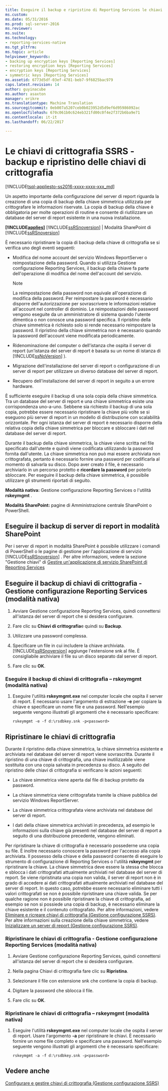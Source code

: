 ```yaml
---
title: Eseguire il backup e ripristino di Reporting Services le chiavi di crittografia | Documenti Microsoft
ms.custom: 
ms.date: 05/31/2016
ms.prod: sql-server-2016
ms.reviewer: 
ms.suite: 
ms.technology:
- reporting-services-native
ms.tgt_pltfrm: 
ms.topic: article
helpviewer_keywords:
- backing up encryption keys [Reporting Services]
- restoring encryption keys [Reporting Services]
- encryption keys [Reporting Services]
- symmetric keys [Reporting Services]
ms.assetid: 6773d5df-03ef-4781-beb7-9f6825bac979
caps.latest.revision: 14
author: guyinacube
ms.author: asaxton
manager: erikre
ms.translationtype: Machine Translation
ms.sourcegitcommit: 0eb007a5207ceb0b023952d5d9ef6d95986092ac
ms.openlocfilehash: 670c061b0c624eb321fd00c0f4e2f372b6ba9e71
ms.contentlocale: it-it
ms.lasthandoff: 06/22/2017

---
```

# <a name="ssrs-encryption-keys---back-up-and-restore-encryption-keys"></a>Le chiavi di crittografia SSRS - backup e ripristino delle chiavi di crittografia
[!INCLUDE[tsql-appliesto-ss2016-xxxx-xxxx-xxx_md](../../includes/tsql-appliesto-ss2016-xxxx-xxxx-xxx-md.md)]

  Un aspetto importante della configurazione del server di report riguarda la creazione di una copia di backup della chiave simmetrica utilizzata per crittografare le informazioni riservate. La copia di backup della chiave è obbligatoria per molte operazioni di routine e consente di riutilizzare un database del server di report esistente in una nuova installazione.  
  
 **[!INCLUDE[applies](../../includes/applies-md.md)]**  [!INCLUDE[ssRSnoversion](../../includes/ssrsnoversion-md.md)] | Modalità SharePoint di [!INCLUDE[ssRSnoversion](../../includes/ssrsnoversion-md.md)]   
  
 È necessario ripristinare la copia di backup della chiave di crittografia se si verifica uno degli eventi seguenti:  
  
-   Modifica del nome account del servizio Windows ReportServer o reimpostazione della password. Quando si utilizza Gestione configurazione Reporting Services, il backup della chiave fa parte dell'operazione di modifica del nome dell'account del servizio.  
  
    > [!NOTE]
    > La reimpostazione della password non equivale all'operazione di modifica della password. Per reimpostare la password è necessario disporre dell'autorizzazione per sovrascrivere le informazioni relative all'account nel controller di dominio. Le reimpostazioni delle password vengono eseguite da un amministratore di sistema quando l'utente dimentica o non conosce una password specifica. Il ripristino della chiave simmetrica è richiesto solo si rende necessario reimpostare la password. Il ripristino della chiave simmetrica non è necessario quando la password dell'account viene modificata periodicamente.  
  
-   Ridenominazione del computer o dell'istanza che ospita il server di report (un'istanza del server di report è basata su un nome di istanza di [!INCLUDE[ssNoVersion](../../includes/ssnoversion-md.md)] ).  
  
-   Migrazione dell'installazione del server di report o configurazione di un server di report per utilizzare un diverso database del server di report.  
  
-   Recupero dell'installazione del server di report in seguito a un errore hardware.  
  
 È sufficiente eseguire il backup di una sola copia della chiave simmetrica. Tra un database del server di report e una chiave simmetrica esiste una corrispondenza uno-a-uno. Sebbene sia richiesto il backup di una sola copia, potrebbe essere necessario ripristinare la chiave più volte se si eseguono più server di report in un modello di distribuzione con scalabilità orizzontale. Per ogni istanza del server di report è necessario disporre della relativa copia della chiave simmetrica per bloccare e sbloccare i dati nel database del server di report.

 Durante il backup della chiave simmetrica, la chiave viene scritta nel file specificato dall'utente e quindi viene codificata utilizzando la password fornita dall'utente. La chiave simmetrica non può mai essere archiviata non crittografata, pertanto è necessario fornire una password per codificarla al momento di salvarla su disco. Dopo aver creato il file, è necessario archiviarlo in un percorso protetto e **ricordare la password** per poterlo sbloccare. Per eseguire il backup della chiave simmetrica, è possibile utilizzare gli strumenti riportati di seguito.  
  
 **Modalità nativa:** Gestione configurazione Reporting Services o l'utilità **rskeymgmt** .  
  
 **Modalità SharePoint:** pagine di Amministrazione centrale SharePoint o PowerShell.  
  
##  <a name="bkmk_backup_sharepoint"></a> Eseguire il backup di server di report in modalità SharePoint  
 Per i server di report in modalità SharePoint è possibile utilizzare i comandi di PowerShell o le pagine di gestione per l'applicazione di servizio [!INCLUDE[ssRSnoversion](../../includes/ssrsnoversion-md.md)] . Per altre informazioni, vedere la sezione "Gestione chiavi" di [Gestire un'applicazione di servizio SharePoint di Reporting Services](../../reporting-services/report-server-sharepoint/manage-a-reporting-services-sharepoint-service-application.md)  
  
##  <a name="bkmk_backup_configuration_manager"></a> Eseguire il backup di chiavi di crittografia - Gestione configurazione Reporting Services (modalità nativa)  
  
1.  Avviare Gestione configurazione Reporting Services, quindi connettersi all'istanza del server di report che si desidera configurare.  
  
2.  Fare clic su **Chiavi di crittografia**e quindi su **Backup**.  
  
3.  Utilizzare una password complessa.  
  
4.  Specificare un file in cui includere la chiave archiviata. [!INCLUDE[ssRSnoversion](../../includes/ssrsnoversion-md.md)] aggiunge l'estensione snk al file. È consigliabile archiviare il file su un disco separato dal server di report.  
  
5.  Fare clic su **OK**.  
  
###  <a name="bkmk_backup_rskeymgmt"></a> Eseguire il backup di chiavi di crittografia – rskeymgmt (modalità nativa)  
  
1.  Eseguire l'utilità **rskeymgmt.exe** nel computer locale che ospita il server di report. È necessario usare l'argomento di estrazione **-e** per copiare la chiave e specificare un nome file e una password. Nell'esempio seguente vengono illustrati gli argomenti che è necessario specificare:  
  
    ```  
    rskeymgmt -e -f d:\rsdbkey.snk -p<password>  
    ```  
  
## <a name="restore-encryption-keys"></a>Ripristinare le chiavi di crittografia  
 Durante il ripristino della chiave simmetrica, la chiave simmetrica esistente e archiviata nel database del server di report viene sovrascritta. Durante il ripristino di una chiave di crittografia, una chiave inutilizzabile viene sostituita con una copia salvata in precedenza su disco. A seguito del ripristino delle chiavi di crittografia si verificano le azioni seguenti:  
  
-   La chiave simmetrica viene aperta dal file di backup protetto da password.  
  
-   La chiave simmetrica viene crittografata tramite la chiave pubblica del servizio Windows ReportServer.  
  
-   La chiave simmetrica crittografata viene archiviata nel database del server di report.  
  
-   I dati della chiave simmetrica archiviati in precedenza, ad esempio le informazioni sulla chiave già presenti nel database del server di report a seguito di una distribuzione precedente, vengono eliminati.  
  
 Per ripristinare la chiave di crittografia è necessario possederne una copia su file. È inoltre necessario conoscere la password per l'accesso alla copia archiviata. Il possesso della chiave e della password consente di eseguire lo strumento di configurazione di Reporting Services o l'utilità **rskeymgmt** per ripristinare la chiave. La chiave simmetrica deve essere la stessa che blocca e sblocca i dati crittografati attualmente archiviati nel database del server di report. Se viene ripristinata una copia non valida, il server di report non è in grado di accedere ai dati crittografati attualmente archiviati nel database del server di report. In questo caso, potrebbe essere necessario eliminare tutti i valori crittografati se non è possibile ripristinare una chiave valida. Se per qualche ragione non è possibile ripristinare la chiave di crittografia, ad esempio se non si possiede una copia di backup, è necessario eliminare la chiave esistente e il contenuto crittografato. Per altre informazioni, vedere [Eliminare e ricreare chiavi di crittografia &#40;Gestione configurazione SSRS&#41;](../../reporting-services/install-windows/ssrs-encryption-keys-delete-and-re-create-encryption-keys.md). Per altre informazioni sulla creazione della chiave simmetrica, vedere [Inizializzare un server di report &#40;Gestione configurazione SSRS&#41;](../../reporting-services/install-windows/ssrs-encryption-keys-initialize-a-report-server.md).  
  
###  <a name="bkmk_restore_configuration_manager"></a> Ripristinare le chiavi di crittografia - Gestione configurazione Reporting Services (modalità nativa)  
  
1.  Avviare Gestione configurazione Reporting Services, quindi connettersi all'istanza del server di report che si desidera configurare.  
  
2.  Nella pagina Chiavi di crittografia fare clic su **Ripristina**.  
  
3.  Selezionare il file con estensione snk che contiene la copia di backup.  
  
4.  Digitare la password che sblocca il file.  
  
5.  Fare clic su **OK**. 
  
###  <a name="bkmk_restore_rskeymgmt"></a> Ripristinare le chiavi di crittografia – rskeymgmt (modalità nativa)  
  
1.  Eseguire l'utilità **rskeymgmt.exe** nel computer locale che ospita il server di report. Usare l'argomento **-a** per ripristinare le chiavi. È necessario fornire un nome file completo e specificare una password. Nell'esempio seguente vengono illustrati gli argomenti che è necessario specificare:  
  
    ```  
    rskeymgmt -a -f d:\rsdbkey.snk -p<password>  
    ```  
  
## <a name="see-also"></a>Vedere anche  
 [Configurare e gestire chiavi di crittografia &#40;Gestione configurazione SSRS&#41;](../../reporting-services/install-windows/ssrs-encryption-keys-manage-encryption-keys.md)  
  
  


